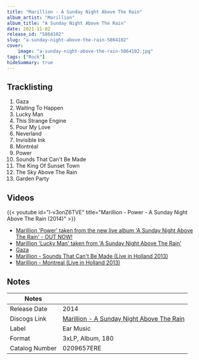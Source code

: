 ```yaml
---
title: "Marillion - A Sunday Night Above The Rain"
album_artist: "Marillion"
album_title: "A Sunday Night Above The Rain"
date: 2021-11-02
release_id: "5864102"
slug: "a-sunday-night-above-the-rain-5864102"
cover:
    image: "a-sunday-night-above-the-rain-5864102.jpg"
tags: ["Rock"]
hideSummary: true
---
```


## Tracklisting
1. Gaza
2. Waiting To Happen
3. Lucky Man
4. This Strange Engine
5. Pour My Love
6. Neverland
7. Invisible Ink
8. Montréal
9. Power
10. Sounds That Can't Be Made
11. The King Of Sunset Town
12. The Sky Above The Rain
13. Garden Party

## Videos
{{< youtube id="l-v3onZ6TVE" title="Marillion - Power - A Sunday Night Above The Rain (2014)" >}}
- [Marillion 'Power' taken from the new live album 'A Sunday Night Above The Rain' - OUT NOW!](https://www.youtube.com/watch?v=OPLW8QhuPRA)
- [Marillion 'Lucky Man' taken from 'A Sunday Night Above The Rain'](https://www.youtube.com/watch?v=w1wXhkehWOo)
- [Gaza](https://www.youtube.com/watch?v=uaBVTtt53FA)
- [Marillion - Sounds That Can't Be Made (Live in Holland 2013)](https://www.youtube.com/watch?v=2SUB-iReAB4)
- [Marillion - Montreal (Live in Holland 2013)](https://www.youtube.com/watch?v=567P9ZD2iuc)

## Notes

| Notes          |             |
| ---------------| ----------- |
| Release Date   | 2014 |
| Discogs Link   | [Marillion - A Sunday Night Above The Rain](https://www.discogs.com/release/5864102) |
| Label          | Ear Music |
| Format         | 3xLP, Album, 180 |
| Catalog Number | 0209657ERE |

